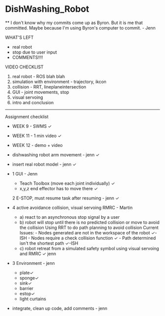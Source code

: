 # DishWashing_Robot

** I don't know why my commits come up as Byron. But it is me that committed. Maybe because I'm using Byron's computer to commit. - Jenn

WHAT'S LEFT
- real robot
- stop due to user input
- COMMENTS!!!!

VIDEO CHECKLIST
1. real robot - ROS blah blah 
2. simulation with environment - trajectory, ikcon
3. collision - RRT, lineplaneintersection
4. GUI - joint movements, stop
5. visual servoing
6. intro and conclusion

----------------------------------------------------------------------

Assignment checklist

- WEEK 9 - SWMS ✓
- WEEK 11 - 1 min video ✓
- WEEK 12 - demo + video 

- dishwashing robot arm movement - jenn ✓

- insert real robot model - jenn ✓

- 1 GUI - Jenn
  - Teach Toolbox (move each joint individually) ✓
  - x,y,z end effector has to move there ✓
  
  2 E-STOP, must resume task after resuming - jenn ✓

- 4 active avoidance collision, visual servoing RMRC - Martin
  - a) react to an asynchronous stop signal by a user
  - b) robot will stop until there is no predicted collision or move to avoid the collision
       Using RRT to do path planning to avoid collision
        Current Issues:
            - Nodes generated are not in the workspace of the robot ✓-ISH
            - Nodes require a check collision function ✓
            - Path determined isn't the shortest path ✓-ISH
  - c) robot retreat from a simulated safety symbol using visual servoing and RMRC ✓ jenn
  
- 3 Environment - jenn
  - plate✓
  - sponge✓
  - sink✓
  - barrier
  - estop✓
  - light curtains

- integrate, clean up code, add comments - jenn

